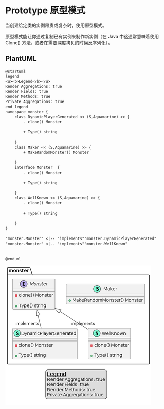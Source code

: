 # Prototype 原型模式

当创建给定类的实例昂贵或复杂时，使用原型模式。

原型模式能让你通过复制已有实例来制作新实例（在 Java 中这通常意味着使用 Clone() 方法，或者在需要深度拷贝的时候反序列化）。

## PlantUML

```plantuml
@startuml
legend
<u><b>Legend</b></u>
Render Aggregations: true
Render Fields: true
Render Methods: true
Private Aggregations: true
end legend
namespace monster {
    class DynamicPlayerGenerated << (S,Aquamarine) >> {
        - clone() Monster

        + Type() string

    }
    class Maker << (S,Aquamarine) >> {
        + MakeRandomMonster() Monster

    }
    interface Monster  {
        - clone() Monster

        + Type() string

    }
    class WellKnown << (S,Aquamarine) >> {
        - clone() Monster

        + Type() string

    }
}

"monster.Monster" <|-- "implements""monster.DynamicPlayerGenerated"
"monster.Monster" <|-- "implements""monster.WellKnown"


@enduml
```

![](../../imgs/ch14-other/prototype/原型模式.png)
